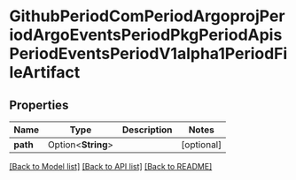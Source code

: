 # GithubPeriodComPeriodArgoprojPeriodArgoEventsPeriodPkgPeriodApisPeriodEventsPeriodV1alpha1PeriodFileArtifact

## Properties

Name | Type | Description | Notes
------------ | ------------- | ------------- | -------------
**path** | Option<**String**> |  | [optional]

[[Back to Model list]](../README.md#documentation-for-models) [[Back to API list]](../README.md#documentation-for-api-endpoints) [[Back to README]](../README.md)


